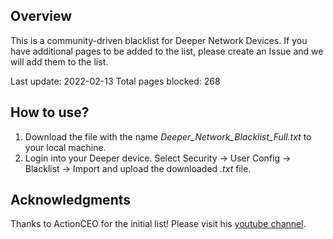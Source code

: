 ## Overview

This is a community-driven blacklist for Deeper Network Devices. 
If you have additional pages to be added to the list, please create an Issue and we will add them to the list.

Last update: 2022-02-13
Total pages blocked: 268

## How to use?

1. Download the file with the name *Deeper_Network_Blacklist_Full.txt* to your local machine. 
2. Login into your Deeper device. Select Security -> User Config -> Blacklist -> Import and upload the downloaded *.txt* file.

## Acknowledgments

Thanks to ActionCEO for the initial list! Please visit his [youtube channel](https://www.youtube.com/c/ActionCrypto).

